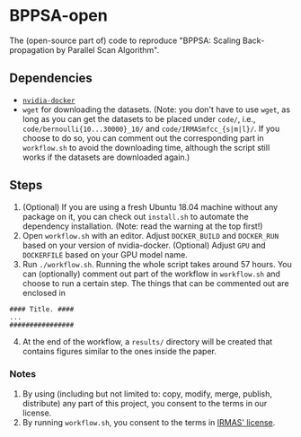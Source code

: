 # BPPSA-open
The (open-source part of) code to reproduce "BPPSA: Scaling Back-propagation by Parallel Scan Algorithm".

## Dependencies ##
- [`nvidia-docker`](https://github.com/NVIDIA/nvidia-docker)
- `wget` for downloading the datasets. (Note: you don't have to use `wget`, as long as you can get the datasets to be placed under `code/`, i.e., `code/bernoulli{10...30000}_10/` and `code/IRMASmfcc_{s|m|l}/`. If you choose to do so, you can comment out the corresponding part in `workflow.sh` to avoid the downloading time, although the script still works if the datasets are downloaded again.)

## Steps ##
1. (Optional) If you are using a fresh Ubuntu 18.04 machine without any package on it, you can check out `install.sh` to automate the dependency installation. (Note: read the warning at the top first!)
2. Open `workflow.sh` with an editor. Adjust `DOCKER_BUILD` and `DOCKER_RUN` based on your version of nvidia-docker. (Optional) Adjust `GPU` and `DOCKERFILE` based on your GPU model name.
3. Run `./workflow.sh`. Running the whole script takes around 57 hours. You can (optionally) comment out part of the workflow in `workflow.sh` and choose to run a certain step. The things that can be commented out are enclosed in
```
#### Title. ####
...
################
```
4. At the end of the workflow, a `results/` directory will be created that contains figures similar to the ones inside the paper.

### Notes ###
1. By using (including but not limited to: copy, modify, merge, publish, distribute) any part of this project, you consent to the terms in our license.
2. By running `workflow.sh`, you consent to the terms in [IRMAS' license](https://www.upf.edu/web/mtg/irmas).
